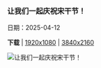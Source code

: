 ### 让我们一起庆祝宋干节！

日期：2025-04-12

**下载**  |  [1920x1080](https://cn.bing.com/th?id=OHR.ThailandPagodas_ZH-CN1143878296_1920x1080.jpg)  |  [3840x2160](https://cn.bing.com/th?id=OHR.ThailandPagodas_ZH-CN1143878296_UHD.jpg)

![让我们一起庆祝宋干节！](https://cn.bing.com/th?id=OHR.ThailandPagodas_ZH-CN1143878296_1920x1080.jpg "班克鲁特的唐赛寺，泰国 (© Ratnakorn Piyasirisorost/Getty Images)")

